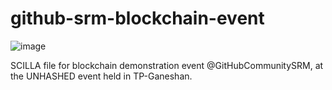 # github-srm-blockchain-event

![image](https://user-images.githubusercontent.com/68727041/173028883-c72e3eda-ef5b-4108-907a-9a304c6f4a7c.png)


SCILLA file for blockchain demonstration event @GitHubCommunitySRM, at the UNHASHED event held in TP-Ganeshan.
